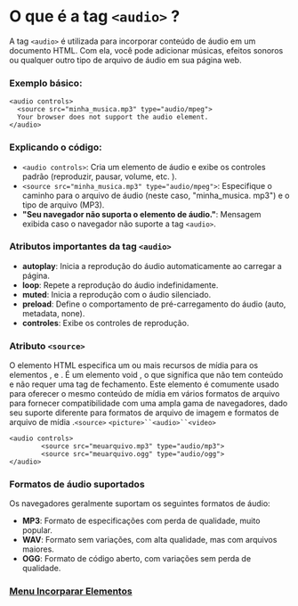 # O que é a tag `<audio>` ?

A tag `<audio>` é utilizada para incorporar conteúdo de áudio em um documento HTML. Com ela, você pode adicionar músicas, efeitos sonoros ou qualquer outro tipo de arquivo de áudio em sua página web.

### Exemplo básico:

```
<audio controls>
  <source src="minha_musica.mp3" type="audio/mpeg">
  Your browser does not support the audio element.
</audio>
```

### Explicando o código:

- `<audio controls>`: Cria um elemento de áudio e exibe os controles padrão (reproduzir, pausar, volume, etc. ).
- `<source src="minha_musica.mp3" type="audio/mpeg">`: Especifique o caminho para o arquivo de áudio (neste caso, "minha_musica. mp3") e o tipo de arquivo (MP3).
- **"Seu navegador não suporta o elemento de áudio."**: Mensagem exibida caso o navegador não suporte a tag `<audio>`.

### Atributos importantes da tag `<audio>`

- **autoplay**: Inicia a reprodução do áudio automaticamente ao carregar a página.
- **loop**: Repete a reprodução do áudio indefinidamente.
- **muted**: Inicia a reprodução com o áudio silenciado.
- **preload**: Define o comportamento de pré-carregamento do áudio (auto, metadata, none).
- **controles**: Exibe os controles de reprodução.

### Atributo `<source>`

O elemento HTML especifica um ou mais recursos de mídia para os elementos , e . É um elemento void , o que significa que não tem conteúdo e não requer uma tag de fechamento. Este elemento é comumente usado para oferecer o mesmo conteúdo de mídia em vários formatos de arquivo para fornecer compatibilidade com uma ampla gama de navegadores, dado seu suporte diferente para formatos de arquivo de imagem e formatos de arquivo de mídia .`<source>` `<picture>``<audio>``<video>`

```
<audio controls>
        <source src="meuarquivo.mp3" type="audio/mp3">
        <source src="meuarquivo.ogg" type="audio/ogg">
</audio>
```

### Formatos de áudio suportados

Os navegadores geralmente suportam os seguintes formatos de áudio:

- **MP3**: Formato de especificações com perda de qualidade, muito popular.
- **WAV**: Formato sem variações, com alta qualidade, mas com arquivos maiores.
- **OGG**: Formato de código aberto, com variações sem perda de qualidade.

### [Menu Incorparar Elementos](menu_incorporar-elementos.md)